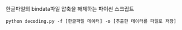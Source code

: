 한글파일의 bindata파일 압축을 해제하는 파이썬 스크립트 <br/>

```
python decoding.py -f [한글파일 데이터] -o [추출한 데이터를 파일로 저장]
```